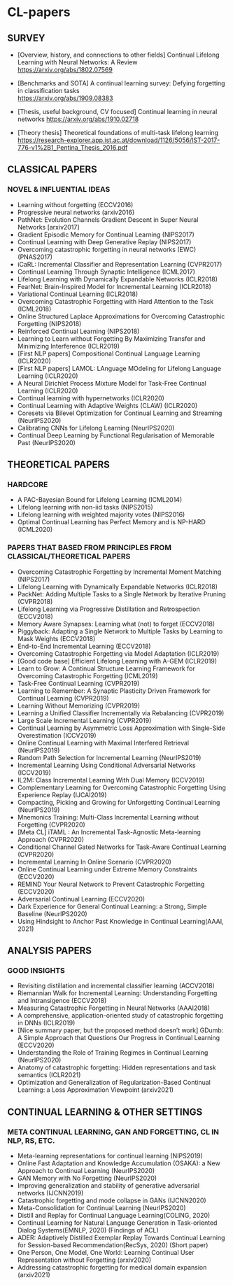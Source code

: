 # CL-papers

## SURVEY
* [Overview, history, and connections to other fields] Continual Lifelong Learning with Neural Networks: A Review  
  https://arxiv.org/abs/1802.07569

* [Benchmarks and SOTA] A continual learning survey: Defying forgetting in classification tasks  
  https://arxiv.org/abs/1909.08383

* [Thesis, useful background, CV focused] Continual learning in neural networks
  https://arxiv.org/abs/1910.02718

* [Theory thesis] Theoretical foundations of multi-task lifelong learning  
  https://research-explorer.app.ist.ac.at/download/1126/5056/IST-2017-776-v1%2B1_Pentina_Thesis_2016.pdf


## CLASSICAL PAPERS
### NOVEL & INFLUENTIAL IDEAS
* Learning without forgetting (ECCV2016)  
* Progressive neural networks (arxiv2016)  
* PathNet: Evolution Channels Gradient Descent in Super Neural Networks [arxiv2017]  
* Gradient Episodic Memory for Continual Learning (NIPS2017)  
* Continual Learning with Deep Generative Replay (NIPS2017)  
* Overcoming catastrophic forgetting in neural networks (EWC) (PNAS2017)  
* iCaRL: Incremental Classifier and Representation Learning (CVPR2017)  
* Continual Learning Through Synaptic Intelligence (ICML2017)  
* Lifelong Learning with Dynamically Expandable Networks (ICLR2018)  
* FearNet: Brain-Inspired Model for Incremental Learning (ICLR2018)  
* Variational Continual Learning (ICLR2018)  
* Overcoming Catastrophic Forgetting with Hard Attention to the Task (ICML2018)  
* Online Structured Laplace Approximations for Overcoming Catastrophic Forgetting (NIPS2018)  
* Reinforced Continual Learning (NIPS2018)   
* Learning to Learn without Forgetting By Maximizing Transfer and Minimizing Interference (ICLR2019)  
* [First NLP papers] Compositional Continual Language Learning (ICLR2020)  
* [First NLP papers] LAMOL: LAnguage MOdeling for Lifelong Language Learning (ICLR2020)  
* A Neural Dirichlet Process Mixture Model for Task-Free Continual Learning (ICLR2020)  
* Continual learning with hypernetworks (ICLR2020)  
* Continual Learning with Adaptive Weights (CLAW) (ICLR2020)  
* Coresets via Bilevel Optimization for Continual Learning and Streaming (NeurIPS2020)  
* Calibrating CNNs for Lifelong Learning (NeurIPS2020)  
* Continual Deep Learning by Functional Regularisation of Memorable Past (NeurIPS2020)   

## THEORETICAL PAPERS
### HARDCORE
* A PAC-Bayesian Bound for Lifelong Learning (ICML2014)  
* Lifelong learning with non-iid tasks (NIPS2015)  
* Lifelong learning with weighted majority votes (NIPS2016)  
* Optimal Continual Learning has Perfect Memory and is NP-HARD (ICML2020)  

### PAPERS THAT BASED FROM PRINCIPLES FROM CLASSICAL/THEORETICAL PAPERS
* Overcoming Catastrophic Forgetting by Incremental Moment Matching (NIPS2017)  
* Lifelong Learning with Dynamically Expandable Networks (ICLR2018)  
* PackNet: Adding Multiple Tasks to a Single Network by Iterative Pruning (CVPR2018)  
* Lifelong Learning via Progressive Distillation and Retrospection (ECCV2018)  
* Memory Aware Synapses: Learning what (not) to forget (ECCV2018)  
* Piggyback: Adapting a Single Network to Multiple Tasks by Learning to Mask Weights (ECCV2018)  
* End-to-End Incremental Learning (ECCV2018)   
* Overcoming Catastrophic Forgetting via Model Adaptation (ICLR2019)  
* [Good code base] Efficient Lifelong Learning with A-GEM (ICLR2019)  
* Learn to Grow: A Continual Structure Learning Framework for Overcoming Catastrophic Forgetting (ICML2019)  
* Task-Free Continual Learning (CVPR2019)  
* Learning to Remember: A Synaptic Plasticity Driven Framework for Continual Learning (CVPR2019)   
* Learning Without Memorizing (CVPR2019)   
* Learning a Unified Classifier Incrementally via Rebalancing (CVPR2019)   
* Large Scale Incremental Learning (CVPR2019)  
* Continual Learning by Asymmetric Loss Approximation with Single-Side Overestimation (ICCV2019)  
* Online Continual Learning with Maximal Interfered Retrieval (NeurIPS2019)  
* Random Path Selection for Incremental Learning (NeurIPS2019)  
* Incremental Learning Using Conditional Adversarial Networks (ICCV2019)  
* IL2M: Class Incremental Learning With Dual Memory (ICCV2019)  
* Complementary Learning for Overcoming Catastrophic Forgetting Using Experience Replay (IJCAI2019)  
* Compacting, Picking and Growing for Unforgetting Continual Learning (NeurIPS2019)  
* Mnemonics Training: Multi-Class Incremental Learning without Forgetting (CVPR2020)  
* [Meta CL] iTAML : An Incremental Task-Agnostic Meta-learning Approach (CVPR2020)  
* Conditional Channel Gated Networks for Task-Aware Continual Learning (CVPR2020)  
* Incremental Learning In Online Scenario (CVPR2020)  
* Online Continual Learning under Extreme Memory Constraints (ECCV2020)  
* REMIND Your Neural Network to Prevent Catastrophic Forgetting (ECCV2020)  
* Adversarial Continual Learning (ECCV2020)  
* Dark Experience for General Continual Learning: a Strong, Simple Baseline (NeurIPS2020)   
* Using Hindsight to Anchor Past Knowledge in Continual Learning(AAAI, 2021)  


## ANALYSIS PAPERS
### GOOD INSIGHTS
* Revisiting distillation and incremental classifier learning (ACCV2018)  
* Riemannian Walk for Incremental Learning: Understanding Forgetting and Intransigence (ECCV2018)  
* Measuring Catastrophic Forgetting in Neural Networks (AAAI2018)  
* A comprehensive, application-oriented study of catastrophic forgetting in DNNs (ICLR2019)  
* [Nice summary paper, but the proposed method doesn’t work] GDumb: A Simple Approach that Questions Our Progress in Continual Learning (ECCV2020)   
* Understanding the Role of Training Regimes in Continual Learning (NeurIPS2020)   
* Anatomy of catastrophic forgetting: Hidden representations and task semantics (ICLR2021)  
* Optimization and Generalization of Regularization-Based Continual Learning: a Loss Approximation Viewpoint (arxiv2021)  

## CONTINUAL LEARNING & OTHER SETTINGS
### META CONTINUAL LEARNING, GAN AND FORGETTING, CL IN NLP, RS, ETC.
* Meta-learning representations for continual learning (NIPS2019)  
* Online Fast Adaptation and Knowledge Accumulation (OSAKA): a New Approach to Continual Learning (NeurIPS2020)  
* GAN Memory with No Forgetting (NeurIPS2020)   
* Improving generalization and stability of generative adversarial networks (IJCNN2019)  
* Catastrophic forgetting and mode collapse in GANs (IJCNN2020)  
* Meta-Consolidation for Continual Learning (NeurIPS2020)   
* Distill and Replay for Continual Language Learning(COLING, 2020)  
* Continual Learning for Natural Language Generation in Task-oriented Dialog Systems(EMNLP, 2020) (Findings of ACL)  
* ADER: Adaptively Distilled Exemplar Replay Towards Continual Learning for Session-based Recommendation(RecSys, 2020) (Short paper)  
* One Person, One Model, One World: Learning Continual User Representation without Forgetting (arxiv2020)  
* Addressing catastrophic forgetting for medical domain expansion (arxiv2021)

